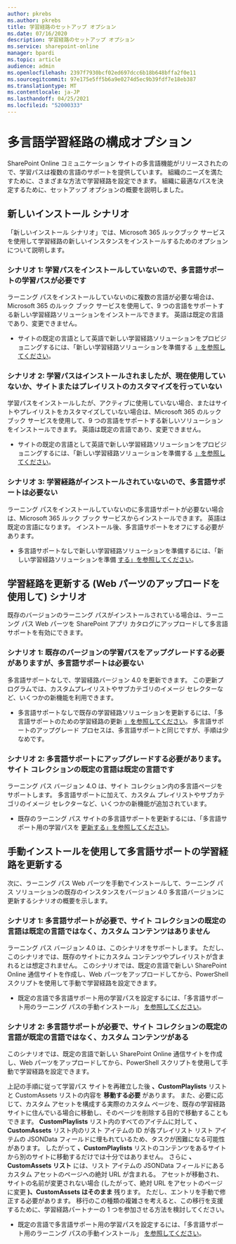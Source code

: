 ```yaml
---
author: pkrebs
ms.author: pkrebs
title: 学習経路のセットアップ オプション
ms.date: 07/16/2020
description: 学習経路のセットアップ オプション
ms.service: sharepoint-online
manager: bpardi
ms.topic: article
audience: admin
ms.openlocfilehash: 2397f7930bcf02ed697dcc6b18b648bffa2f0e11
ms.sourcegitcommit: 97e175e5ff5b6a9e0274d5ec9b39fdf7e18eb387
ms.translationtype: MT
ms.contentlocale: ja-JP
ms.lasthandoff: 04/25/2021
ms.locfileid: "52000333"
---
```

# <a name="configuration-options-for-multilingual-learning-pathways"></a>多言語学習経路の構成オプション
SharePoint Online コミュニケーション サイトの多言語機能がリリースされたので、学習パスは複数の言語のサポートを提供しています。 組織のニーズを満たすために、さまざまな方法で学習経路を設定できます。 組織に最適なパスを決定するために、セットアップ オプションの概要を説明しました。 

## <a name="new-install-scenarios"></a>新しいインストール シナリオ
「新しいインストール シナリオ」では、Microsoft 365 ルックブック サービスを使用して学習経路の新しいインスタンスをインストールするためのオプションについて説明します。 

### <a name="scenario-1-we-have-not-installed-learning-pathways-and-need-learning-pathways-multilingual-support"></a>シナリオ 1: 学習パスをインストールしていないので、多言語サポートの学習パスが必要です 
ラーニング パスをインストールしていないのに複数の言語が必要な場合は、Microsoft 365 のルック ブック サービスを使用して、9 つの言語をサポートする新しい学習経路ソリューションをインストールできます。 英語は既定の言語であり、変更できません。 
- サイトの既定の言語として英語で新しい学習経路ソリューションをプロビジョニングするには、「新しい学習経路ソリューションを準備する [」を参照してください](custom_provision.md)。

### <a name="scenario-2-we-installed-learning-pathways-but-arent-currently-using-it-andor-havent-made-any-customization-to-the-site-or-playlists"></a>シナリオ 2: 学習パスはインストールされましたが、現在使用していないか、サイトまたはプレイリストのカスタマイズを行っていない 
学習パスをインストールしたが、アクティブに使用していない場合、またはサイトやプレイリストをカスタマイズしていない場合は、Microsoft 365 のルック ブック サービスを使用して、9 つの言語をサポートする新しいソリューションをインストールできます。 英語は既定の言語であり、変更できません。 
- サイトの既定の言語として英語で新しい学習経路ソリューションをプロビジョニングするには、「新しい学習経路ソリューションを準備する [」を参照してください](custom_provision.md)。

### <a name="scenario-3-we-havent-installed-learning-pathways-and-dont-need-multilingual-support"></a>シナリオ 3: 学習経路がインストールされていないので、多言語サポートは必要ない 
ラーニング パスをインストールしていないのに多言語サポートが必要ない場合は、Microsoft 365 ルック ブック サービスからインストールできます。 英語は既定の言語になります。 インストール後、多言語サポートをオフにする必要があります。 
- 多言語サポートなしで新しい学習経路ソリューションを準備するには、「新しい学習経路ソリューションを準備 [する」を参照してください](custom_provision.md)。

## <a name="update-learning-pathways-with-a-web-part-upload-scenarios"></a>学習経路を更新する (Web パーツのアップロードを使用して) シナリオ
既存のバージョンのラーニング パスがインストールされている場合は、ラーニング パス Web パーツを SharePoint アプリ カタログにアップロードして多言語サポートを有効にできます。 

### <a name="scenario-1-we-need-to-upgrade-an-existing-version-of-learning-pathways-but-dont-need-multilingual-support"></a>シナリオ 1: 既存のバージョンの学習パスをアップグレードする必要がありますが、多言語サポートは必要ない
多言語サポートなしで、学習経路バージョン 4.0 を更新できます。 この更新プログラムでは、カスタムプレイリストやサブカテゴリのイメージ セレクターなど、いくつかの新機能を利用できます。 

- 多言語サポートなしで既存の学習経路ソリューションを更新するには、「多言語サポートのための学習経路の更新 [」を参照してください](custom_update.md)。 多言語サポートのアップグレード プロセスは、多言語サポートと同じですが、手順は少なめです。 

### <a name="scenario-2-we-need-to-upgrade-to-multilingual-support-and-the-default-language-of-the-site-collection-is-our-default-language"></a>シナリオ 2: 多言語サポートにアップグレードする必要があります。サイト コレクションの既定の言語は既定の言語です
ラーニング パス バージョン 4.O は、サイト コレクション内の多言語ページをサポートします。 多言語サポートに加えて、カスタム プレイリストやサブカテゴリのイメージ セレクターなど、いくつかの新機能が追加されています。 
- 既存のラーニング パス サイトの多言語サポートを更新するには、「多言語サポート用の学習パスを [更新する」を参照してください](custom_update.md)。 

## <a name="update-learning-pathways-for-multilingual-support-with-manual-install"></a>手動インストールを使用して多言語サポートの学習経路を更新する 
次に、ラーニング パス Web パーツを手動でインストールして、ラーニング パス ソリューションの既存のインスタンスをバージョン 4.0 多言語バージョンに更新するシナリオの概要を示します。 

### <a name="scenario-1-we-need-multilingual-support-and-the-default-language-of-the-site-collection-is-not-our-default-language--no-custom-content"></a>シナリオ 1: 多言語サポートが必要で、サイト コレクションの既定の言語は既定の言語ではなく、カスタム コンテンツはありません 
ラーニング パス バージョン 4.0 は、このシナリオをサポートします。 ただし、このシナリオでは、既存のサイトにカスタム コンテンツやプレイリストが含まれるとは想定されません。 このシナリオでは、既定の言語で新しい SharePoint Online 通信サイトを作成し、Web パーツをアップロードしてから、PowerShell スクリプトを使用して手動で学習経路を設定できます。 
- 既定の言語で多言語サポート用の学習パスを設定するには、「多言語サポート用のラーニング パスの手動インストール」 [を参照してください](custom_manualsetup.md)。

### <a name="scenario-2-we-need-multilingual-support-and-the-default-language-of-the-site-collection-is-not-our-default-language--plus-we-have-custom-content"></a>シナリオ 2: 多言語サポートが必要で、サイト コレクションの既定の言語が既定の言語ではなく、カスタム コンテンツがある 
このシナリオでは、既定の言語で新しい SharePoint Online 通信サイトを作成し、Web パーツをアップロードしてから、PowerShell スクリプトを使用して手動で学習経路を設定できます。 

上記の手順に従って学習パス サイトを再確立した後 **、CustomPlaylists** リストと CustomAssets リストの内容を **移動する必要** があります。 また、必要に応じて、カスタム アセットを構成する実際のカスタム ページを、既存の学習経路サイトに住んでいる場合に移動し、そのページを削除する目的で移動することもできます。 **CustomPlaylists** リスト内のすべてのアイテムに対して **、CustomAssets** リスト内のリスト アイテムの ID が各プレイリスト リスト アイテムの JSONData フィールドに埋もれているため、タスクが困難になる可能性があります。 したがって **、CustomPlaylists** リストのコンテンツをあるサイトから別のサイトに移動するだけでは十分ではありません。 さらに **、CustomAssets リスト** には、リスト アイテムの JSONData フィールドにあるカスタム アセットのページへの絶対 URL が含まれる。 アセットが移動され、サイトの名前が変更されない場合 (したがって、絶対 URL をアセットのページに変更 **)、CustomAssets はそのまま** 残ります。 ただし、エントリを手動で修正する必要があります。 移行のこの種類の複雑さを考えると、この移行を支援するために、学習経路パートナーの 1 つを参加させる方法を検討してください。
- 既定の言語で多言語サポート用の学習パスを設定するには、「多言語サポート用のラーニング パスの手動インストール」 [を参照してください](custom_manualsetup.md)。